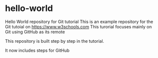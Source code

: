 # hello-world
Hello World repository for Git tutorial
This is an example repository for the Git tutoial on https://www.w3schools.com
This turorial focuses mainly on Git using GitHub as its remote

This repository is built step by step in the tutorial.

It now includes steps for GitHub
